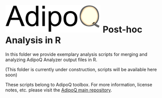 # ![AdipoQ](https://github.com/hansenjn/AdipoQ/blob/main/Webfiles/AdipoQ%20Logo.png?raw=true) Post-hoc Analysis in R

In this folder we provide exemplary analysis scripts for merging and analyzing AdipoQ Analyzer output files in R.

(This folder is currently under construction, scripts will be available here soon)

These scripts belong to AdipoQ toolbox. For more information, license notes, etc. please visit the [AdipoQ main repository](https://github.com/hansenjn/AdipoQ).
